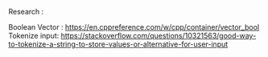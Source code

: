 Research :

Boolean Vector : https://en.cppreference.com/w/cpp/container/vector_bool
Tokenize input: https://stackoverflow.com/questions/10321563/good-way-to-tokenize-a-string-to-store-values-or-alternative-for-user-input
